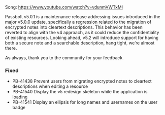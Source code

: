 Song: https://www.youtube.com/watch?v=vdunmVWTxMI

Passbolt v5.0.1 is a maintenance release addressing issues introduced in the major v5.0.0 update, specifically a regression related to the migration of encrypted notes into cleartext descriptions. This behavior has been reverted to align with the v4 approach, as it could reduce the confidentiality of existing resources. Looking ahead, v5.2 will introduce support for having both a secure note and a searchable description, hang tight, we’re almost there.

As always, thank you to the community for your feedback.

### Fixed
- PB-41438 Prevent users from migrating encrypted notes to cleartext descriptions when editing a resource
- PB-41540 Display the v5 redesign skeleton while the application is loading
- PB-41541 Display an ellipsis for long names and usernames on the user badge
